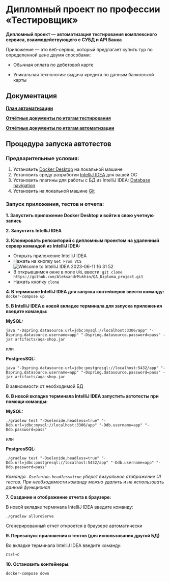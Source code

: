 
# Дипломный проект по профессии «Тестировщик»
**Дипломный проект — автоматизация тестирования комплексного сервиса, взаимодействующего с СУБД и API Банка**

Приложение — это веб-сервис, который предлагает купить тур по определенной цене двумя способами:

- Обычная оплата по дебетовой карте

- Уникальная технология: выдача кредита по данным банковской карты

## Документация
**[План автоматизации](https://github.com/AleksandrMukhin/QA_Diploma_project/blob/main/documentation/Plan.md)**

**[Отчётные документы по итогам тестирования](https://github.com/AleksandrMukhin/QA_Diploma_project/blob/main/documentation/Report.md)**

**[Отчётные документы по итогам автоматизации](https://github.com/AleksandrMukhin/QA_Diploma_project/blob/main/documentation/Summary.md)**

## Процедура запуска автотестов
### Предварительные условия:
1. Установить [Docker Desktop](https://docs.docker.com/desktop/) на локальной машине
2. Установить среду разработки [IntelliJ IDEA](https://www.jetbrains.com/ru-ru/idea/download/#section=windows) для вашей ОС
3. Установить плагины для работы с БД из IntelliJ IDEA: [Database navigation](https://plugins.jetbrains.com/plugin/1800-database-navigator)
4. Установить на локальной машине [Git](https://git-scm.com/book/ru/v2/%D0%92%D0%B2%D0%B5%D0%B4%D0%B5%D0%BD%D0%B8%D0%B5-%D0%A3%D1%81%D1%82%D0%B0%D0%BD%D0%BE%D0%B2%D0%BA%D0%B0-Git)

### Запуск приложения, тестов и отчета:

**1. Запустить приложение Docker Desktop и войти в свою учетную запись**

**2. Запустить IntelliJ IDEA**

**3. Клонировать репозиторий с дипломным проектом на удаленный сервер командой из IntelliJ IDEA:**
* Открыть приложение IntelliJ IDEA
* Нажать на кнопку `Get From VCS`
  ![Welcome to IntelliJ IDEA 2023-06-11 16 31 52](https://github.com/AleksandrMukhin/QA_Diploma_project/assets/120710840/04412033-6de8-48bc-9d14-ad880b0ffda1)
* В открывшимся окне в поле `URL` ввести:
  `git clone https://github.com/AleksandrMukhin/QA_Diploma_project.git`
* Нажать кнопку `clone`

**4. В терминале IntelliJ IDEA для запуска контейнеров ввести команду:** `docker-compose up`

**5. В IntelliJ IDEA в новой вкладке терминала для запуска приложения введите команды:**

**MySQL:**

`java "-Dspring.datasource.url=jdbc:mysql://localhost:3306/app" "-Dspring.datasource.username=app" "-Dspring.datasource.password=pass" -jar artifacts/aqa-shop.jar`

или

**PostgresSQL:**

`java "-Dspring.datasource.url=jdbc:postgresql://localhost:5432/app" "-Dspring.datasource.username=app" "-Dspring.datasource.password=pass" -jar artifacts/aqa-shop.jar`

В зависимости от необходимой БД

**6. В новой вкладке терминала IntelliJ IDEA запустить автотесты при помощи команды:**

**MySQL:**

`./gradlew test "-Dselenide.headless=true" "-Ddb.url=jdbc:mysql://localhost:3306/app" "-Ddb.username=app" "-Ddb.password=pass"`

или

**PostgresSQL:**

`./gradlew test "-Dselenide.headless=true" "-Ddb.url=jdbc:postgresql://localhost:5432/app" "-Ddb.username=app" "-Ddb.password=pass"`

*Команда `-Dselenide.headless=true` уберет визуальное отображение UI тестов. При необходимости команду можно удалить и не использовать данный функционал*

**7. Создание и отображение отчета в браузере:**

В новой вкладке терминала IntelliJ IDEA введите команду:

`./gradlew allureServe`

Сгенерированный отчет откроется в браузере автоматически

**9. Перезапуск приложения и тестов (для использования другой БД)**

Во вкладке терминала IntelliJ IDEA введите команду:

`Ctrl+C`

**10. Остановить контейнеры:**

`docker-compose down`




